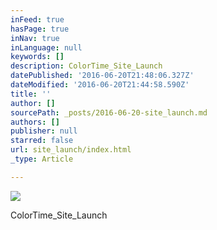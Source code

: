 ```yaml
---
inFeed: true
hasPage: true
inNav: true
inLanguage: null
keywords: []
description: ColorTime_Site_Launch
datePublished: '2016-06-20T21:48:06.327Z'
dateModified: '2016-06-20T21:44:58.590Z'
title: ''
author: []
sourcePath: _posts/2016-06-20-site_launch.md
authors: []
publisher: null
starred: false
url: site_launch/index.html
_type: Article

---
```

![](https://the-grid-user-content.s3-us-west-2.amazonaws.com/e1036662-e3ec-4b16-81b7-a1803d814a01.jpg)

ColorTime\_Site\_Launch